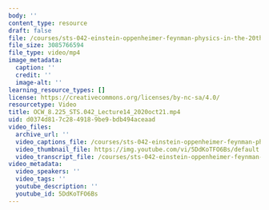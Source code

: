 ```yaml
---
body: ''
content_type: resource
draft: false
file: /courses/sts-042-einstein-oppenheimer-feynman-physics-in-the-20th-century-fall-2020/ocw_8225_sts042_lecture14_2020oct21_360p_16_9.mp4
file_size: 3085766594
file_type: video/mp4
image_metadata:
  caption: ''
  credit: ''
  image-alt: ''
learning_resource_types: []
license: https://creativecommons.org/licenses/by-nc-sa/4.0/
resourcetype: Video
title: OCW_8.225_STS.042_Lecture14_2020oct21.mp4
uid: d0374d81-7c28-4918-9be9-bdb494aceaad
video_files:
  archive_url: ''
  video_captions_file: /courses/sts-042-einstein-oppenheimer-feynman-physics-in-the-20th-century-fall-2020/1vTuVE4W6RE7xLOz5tlcGQQwR__I7ss9w_transcript.webvtt
  video_thumbnail_file: https://img.youtube.com/vi/5DdKoTFO6Bs/default.jpg
  video_transcript_file: /courses/sts-042-einstein-oppenheimer-feynman-physics-in-the-20th-century-fall-2020/1vTuVE4W6RE7xLOz5tlcGQQwR__I7ss9w_transcript.pdf
video_metadata:
  video_speakers: ''
  video_tags: ''
  youtube_description: ''
  youtube_id: 5DdKoTFO6Bs
---
```


